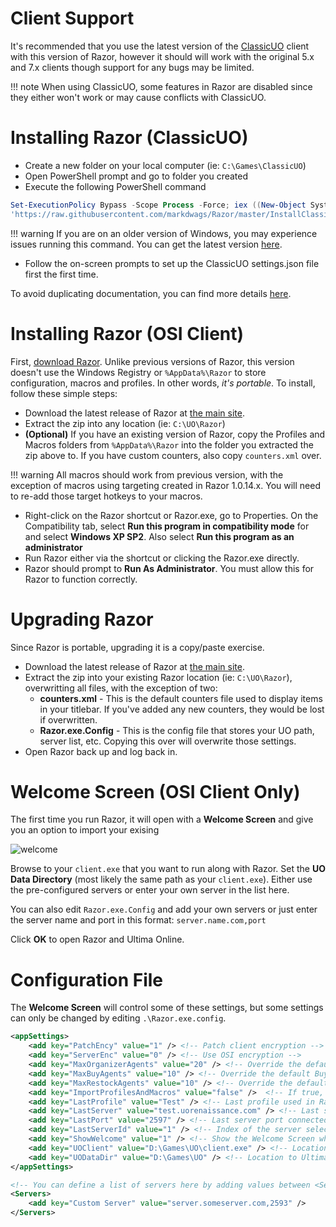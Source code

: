 # Client Support

It's recommended that you use the latest version of the [ClassicUO](https://github.com/andreakarasho/ClassicUO) client with this version of Razor, however it should will work with the original 5.x and 7.x clients though support for any bugs may be limited.

!!! note
    When using ClassicUO, some features in Razor are disabled since they either won't work or may cause conflicts with ClassicUO.

# Installing Razor (ClassicUO)

* Create a new folder on your local computer (ie: `C:\Games\ClassicUO`)
* Open PowerShell prompt and go to folder you created
* Execute the following PowerShell command

```powershell
Set-ExecutionPolicy Bypass -Scope Process -Force; iex ((New-Object System.Net.WebClient).DownloadString(
'https://raw.githubusercontent.com/markdwags/Razor/master/InstallClassicUOAndRazor-NoDefaults.ps1'))
```

!!! warning 
    If you are on an older version of Windows, you may experience issues running this command.  You can get the latest version [here](https://www.microsoft.com/en-us/download/details.aspx?id=54616).

* Follow the on-screen prompts to set up the ClassicUO settings.json file first the first time.

To avoid duplicating documentation, you can find more details [here](https://github.com/markdwags/Razor/blob/master/INSTALL.md).

# Installing Razor (OSI Client)

First, [download Razor](http://www.uor-razor.com/#download). Unlike previous versions of Razor, this version doesn't use the Windows Registry or `%AppData%\Razor` to store configuration, macros and profiles. In other words, *it's portable*. To install, follow these simple steps:

* Download the latest release of Razor at [the main site](http://www.uor-razor.com).
* Extract the zip into any location (ie: `C:\UO\Razor`)
* **(Optional)** If you have an existing version of Razor, copy the Profiles and Macros folders from `%AppData%\Razor` into the folder you extracted the zip above to. If you have custom counters, also copy `counters.xml` over.

!!! warning
    All macros should work from previous version, with the exception of macros using targeting created in Razor 1.0.14.x. You will need to re-add those target hotkeys to your macros.

* Right-click on the Razor shortcut or Razor.exe, go to Properties. On the Compatibility tab, select **Run this program in compatibility mode** for and select **Windows XP SP2**. Also select **Run this program as an administrator**
* Run Razor either via the shortcut or clicking the Razor.exe directly.
* Razor should prompt to **Run As Administrator**. You must allow this for Razor to function correctly.

# Upgrading Razor

Since Razor is portable, upgrading it is a copy/paste exercise.

* Download the latest release of Razor at [the main site](http://www.uor-razor.com).
* Extract the zip into your existing Razor location (ie: `C:\UO\Razor`), overwritting all files, with the exception of two:
    * **counters.xml** - This is the default counters file used to display items in your titlebar. If you've added any new counters, they would be lost if overwritten.
    * **Razor.exe.Config** - This is the config file that stores your UO path, server list, etc. Copying this over will overwrite those settings.
* Open Razor back up and log back in.

# Welcome Screen (OSI Client Only)

The first time you run Razor, it will open with a **Welcome Screen** and give you an option to import your exising

![welcome](images/welcome.png)

Browse to your `client.exe` that you want to run along with Razor. Set the **UO Data Directory** (most likely the same path as your `client.exe`). Either use the pre-configured servers or enter your own server in the list here.

You can also edit `Razor.exe.Config` and add your own servers or just enter the server name and port in this format: `server.name.com,port`

Click **OK** to open Razor and Ultima Online.

# Configuration File

The **Welcome Screen** will control some of these settings, but some settings can only be changed by editing `.\Razor.exe.config`.

```xml 
<appSettings>
    <add key="PatchEncy" value="1" /> <!-- Patch client encryption -->
    <add key="ServerEnc" value="0" /> <!-- Use OSI encryption -->
    <add key="MaxOrganizerAgents" value="20" /> <!-- Override the default Organizer agent count -->
    <add key="MaxBuyAgents" value="10" /> <!-- Override the default Buy agent count -->
    <add key="MaxRestockAgents" value="10" /> <!-- Override the default Restock agent count -->
    <add key="ImportProfilesAndMacros" value="false" />  <!-- If true, will import macros and profiles from %AppData%\Razor -->
    <add key="LastProfile" value="Test" /> <!-- Last profile used in Razor -->
    <add key="LastServer" value="test.uorenaissance.com" /> <!-- Last server connected to in Razor -->
    <add key="LastPort" value="2597" /> <!-- Last server port connected to in Razor -->
    <add key="LastServerId" value="1" /> <!-- Index of the server selected in the dropdown -->
    <add key="ShowWelcome" value="1" /> <!-- Show the Welcome Screen when loading Razor -->
    <add key="UOClient" value="D:\Games\UO\client.exe" /> <!-- Location to Ultima Online client -->
    <add key="UODataDir" value="D:\Games\UO" /> <!-- Location to Ultima Online data directory -->
</appSettings>

<!-- You can define a list of servers here by adding values between <Servers></Servers> -->
<Servers>
    <add key="Custom Server" value="server.someserver.com,2593" />
</Servers>
```